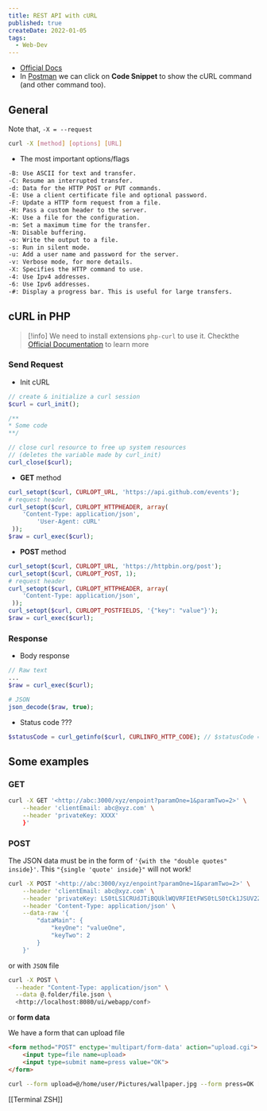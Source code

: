 ```yaml
---
title: REST API with cURL
published: true
createDate: 2022-01-05
tags:
  - Web-Dev
---
```

- [Official Docs](https://curl.se/)
- In [Postman](https://www.postman.com/) we can click on **Code Snippet** to show the cURL command (and other command too).
## General

Note that, `-X = --request`

```bash
curl -X [method] [options] [URL]
```

- The most important options/flags
  
```bash frame="none"
-B: Use ASCII for text and transfer. 
-C: Resume an interrupted transfer. 
-d: Data for the HTTP POST or PUT commands. 
-E: Use a client certificate file and optional password.
-F: Update a HTTP form request from a file. 
-H: Pass a custom header to the server. 
-K: Use a file for the configuration. 
-m: Set a maximum time for the transfer. 
-N: Disable buffering. 
-o: Write the output to a file.
-s: Run in silent mode. 
-u: Add a user name and password for the server. 
-v: Verbose mode, for more details. 
-X: Specifies the HTTP command to use. 
-4: Use Ipv4 addresses. 
-6: Use Ipv6 addresses. 
-#: Display a progress bar. This is useful for large transfers.
```
## cURL in PHP

> [!info]
>We need to install extensions `php-curl` to use it. Checkthe [Official Documentation](https://www.php.net/manual/en/book.curl.php) to learn more

### Send Request

- Init cURL
  
```php
// create & initialize a curl session
$curl = curl_init();

/**
* Some code
**/ 

// close curl resource to free up system resources
// (deletes the variable made by curl_init)
curl_close($curl);
```

- **GET** method
  
```php
curl_setopt($curl, CURLOPT_URL, 'https://api.github.com/events');
# request header
curl_setopt($curl, CURLOPT_HTTPHEADER, array(
    'Content-Type: application/json',
		'User-Agent: cURL'
 ));
$raw = curl_exec($curl);
```
  
- **POST** method

```php
curl_setopt($curl, CURLOPT_URL, 'https://httpbin.org/post');
curl_setopt($curl, CURLOPT_POST, 1);
# request header
curl_setopt($curl, CURLOPT_HTTPHEADER, array(
    'Content-Type: application/json',
 ));
curl_setopt($curl, CURLOPT_POSTFIELDS, '{"key": "value"}');
$raw = curl_exec($curl);
```

### Response

- Body response

```php
// Raw text 
...
$raw = curl_exec($curl); 

# JSON 
json_decode($raw, true);
```

- Status code ???

```php
$statusCode = curl_getinfo($curl, CURLINFO_HTTP_CODE); // $statusCode = 200
```

## Some examples

### GET

```bash
curl -X GET '<http://abc:3000/xyz/enpoint?paramOne=1&paramTwo=2>' \
	--header 'clientEmail: abc@xyz.com' \
	--header 'privateKey: XXXX'
	}'
```

### POST

The JSON data must be in the form of `'{with the "double quotes" inside}'`. This `"{single 'quote' inside}"` will not work!

```bash
curl -X POST '<http://abc:3000/xyz/enpoint?paramOne=1&paramTwo=2>' \
	--header 'clientEmail: abc@xyz.com' \
	--header 'privateKey: LS0tLS1CRUdJTiBQUklWQVRFIEtFWS0tLS0tCk1JSUV2Z0lCQU' \
	--header 'Content-Type: application/json' \
	--data-raw '{
		"dataMain": {
			"keyOne": "valueOne",
			"keyTwo": 2
		}
	}'
```

or with `JSON` file

```bash
curl -X POST \
  --header "Content-Type: application/json" \
  --data @.folder/file.json \
  <http://localhost:8080/ui/webapp/conf>
```

or **form data**

We have a form that can upload file

```html
<form method="POST" enctype='multipart/form-data' action="upload.cgi"> 
	<input type=file name=upload> 
	<input type=submit name=press value="OK">
</form>
```

```bash
curl --form upload=@/home/user/Pictures/wallpaper.jpg --form press=OK [URL]
```
[[Terminal ZSH]]
